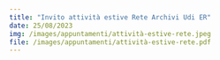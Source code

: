 ```yaml
---
title: "Invito attività estive Rete Archivi Udi ER"
date: 25/08/2023
img: /images/appuntamenti/attività-estive-rete.jpeg
file: /images/appuntamenti/attività-estive-rete.pdf
---
```


